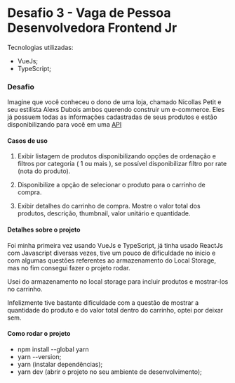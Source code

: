 # Desafio 3 - Vaga de Pessoa Desenvolvedora Frontend Jr

Tecnologias utilizadas:

- VueJs;
- TypeScript;

### Desafio

Imagine que você conheceu o dono de uma loja, chamado Nicollas Petit e seu estilista Alexs Dubois ambos querendo construir um e-commerce. Eles já possuem todas as informações cadastradas de seus produtos e estão disponibilizando para você em uma [API](https://fakestoreapi.com/) 


#### Casos de uso

1) Exibir listagem de produtos disponibilizando opções de ordenação e filtros por categoria ( 1 ou mais ), se possível disponibilizar filtro por rate (nota do produto).
   
2) Disponibilize a opção de selecionar o produto para o carrinho de compra.

3) Exibir detalhes do carrinho de compra. Mostre o valor total dos produtos, descrição, thumbnail, valor unitário e quantidade.

#### Detalhes sobre o projeto 

Foi minha primeira vez usando VueJs e TypeScript, já tinha usado ReactJs com Javascript diversas vezes, tive um pouco de dificuldade no ínicio e com algumas questões referentes ao armazenamento do Local Storage, mas no fim consegui fazer o projeto rodar.

Usei do armazenamento no local storage para incluir produtos e mostrar-los no carrinho.

Infelizmente tive bastante dificuldade com a questão de mostrar a quantidade do produto e do valor total dentro do carrinho, optei por deixar sem.

#### Como rodar o projeto

- npm install --global yarn
- yarn --version;
- yarn (instalar dependências);
- yarn dev (abrir o projeto no seu ambiente de desenvolvimento);
